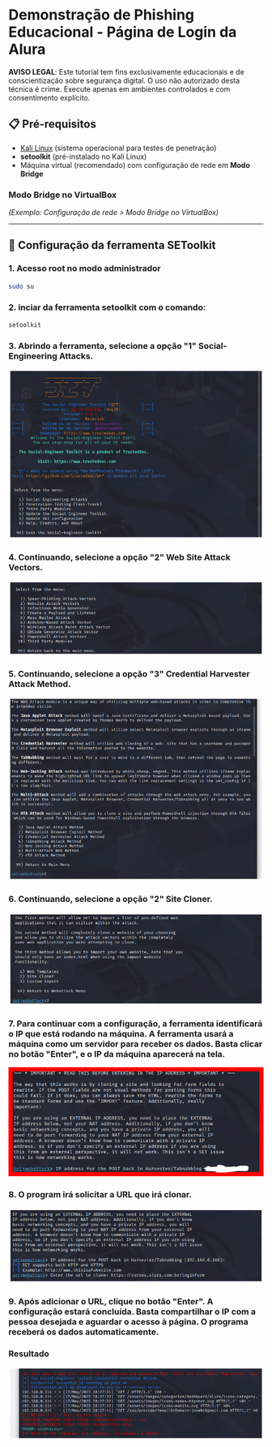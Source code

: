 # Demonstração de Phishing Educacional - Página de Login da Alura

**AVISO LEGAL**: Este tutorial tem fins exclusivamente educacionais e de conscientização sobre segurança digital. O uso não autorizado desta técnica é crime. Execute apenas em ambientes controlados e com consentimento explícito.


## 📋 Pré-requisitos
- [Kali Linux](https://www.kali.org/) (sistema operacional para testes de penetração)
- **setoolkit** (pré-instalado no Kali Linux)
- Máquina virtual (recomendado) com configuração de rede em **Modo Bridge**

### Modo Bridge no VirtualBox
*(Exemplo: Configuração de rede > Modo Bridge no VirtualBox)*

---

## 🔧 Configuração da ferramenta SEToolkit

### 1. Acesso root no modo administrador
```bash
sudo su
```
### 2. inciar da ferramenta setoolkit com o comando:

```bash
setoolkit
```

### 3. Abrindo a ferramenta, selecione a opção "1" Social-Engineering Attacks.
![](image-6.png)

### 4. Continuando, selecione a opção "2" Web Site Attack Vectors.
![](image-3.png)

### 5. Continuando, selecione a opção "3" Credential Harvester Attack Method.
![](image-4.png)

### 6. Continuando, selecione a opção "2" Site Cloner.
![](image-5.png)

### 7. Para continuar com a configuração, a ferramenta identificará o IP que está rodando na máquina. A ferramenta usará a máquina como um servidor para receber os dados. Basta clicar no botão "Enter", e o IP da máquina aparecerá na tela.
![](image-2.png)

### 8. O program irá solicitar a URL que irá clonar.
![](image-1.png)

### 9. Após adicionar o URL, clique no botão "Enter". A configuração estará concluída. Basta compartilhar o IP com a pessoa desejada e aguardar o acesso à página. O programa receberá os dados automaticamente.


### Resultado
![](image.png)
